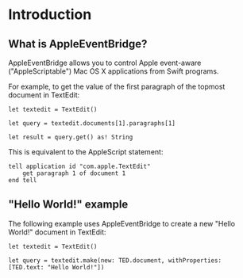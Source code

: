 # Introduction

## What is AppleEventBridge?

AppleEventBridge allows you to control Apple event-aware ("AppleScriptable") Mac OS X applications from Swift programs.

For example, to get the value of the first paragraph of the topmost document in TextEdit:
    
    let textedit = TextEdit()

    let query = textedit.documents[1].paragraphs[1]

    let result = query.get() as! String

This is equivalent to the AppleScript statement:

    tell application id "com.apple.TextEdit"
        get paragraph 1 of document 1
    end tell


## "Hello World!" example

The following example uses AppleEventBridge to create a new "Hello World!" document in TextEdit:

    let textedit = TextEdit()

    let query = textedit.make(new: TED.document, withProperties: [TED.text: "Hello World!"])
